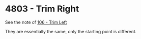 # 4803 - Trim Right

See the note of [106 - Trim Left](../00106-medium-trimleft/note.md)

They are essentially the same, only the starting point is different.
